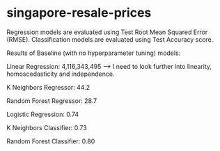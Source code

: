 # singapore-resale-prices

Regression models are evaluated using Test Root Mean Squared Error (RMSE). Classification models are evaluated using Test Accuracy score. 

Results of Baseline (with no hyperparameter tuning) models:

Linear Regression: 4,116,343,495 --> I need to look further into linearity, homoscedasticity and independence.

K Neighbors Regressor: 44.2

Random Forest Regressor: 28.7


Logistic Regression: 0.74

K Neighbors Classifier: 0.73

Random Forest Classifier: 0.80
